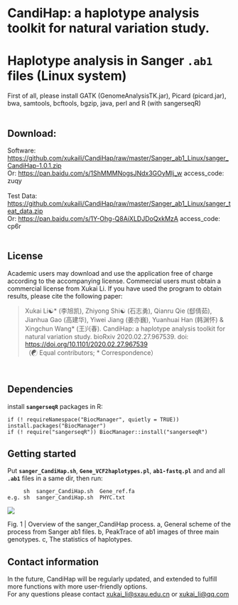 # CandiHap: a haplotype analysis toolkit for natural variation study.
# Haplotype analysis in Sanger __`.ab1`__ files (Linux system)
First of all, please install GATK (GenomeAnalysisTK.jar), Picard (picard.jar), bwa, samtools, bcftools, bgzip, java, perl and R (with sangerseqR)</br></br>

## Download:
Software: https://github.com/xukaili/CandiHap/raw/master/Sanger_ab1_Linux/sanger_CandiHap-1.0.1.zip</br>
      Or: https://pan.baidu.com/s/1ShMMMNogsJNdx3GOyMIj_w            access_code: zuqy</br></br>
Test Data: https://github.com/xukaili/CandiHap/raw/master/Sanger_ab1_Linux/sanger_teat_data.zip</br>
       Or: https://pan.baidu.com/s/1Y-Ohg-Q8AiXLDJDoQxkMzA           access_code: cp6r</br></br>

## License
Academic users may download and use the application free of charge according to the accompanying license. Commercial users must obtain a commercial license from Xukai Li. If you have used the program to obtain results, please cite the following paper:</br>

> Xukai Li☯* (李旭凯), Zhiyong Shi☯ (石志勇), Qianru Qie (郄倩茹), Jianhua Gao (高建华), Yiwei Jiang (姜亦巍), Yuanhuai Han (韩渊怀) & Xingchun Wang* (王兴春). CandiHap: a haplotype analysis toolkit for natural variation study. bioRxiv 2020.02.27.967539. doi: https://doi.org/10.1101/2020.02.27.967539</br>
> （☯ Equal contributors; * Correspondence）</br>
</br>

## Dependencies
install __`sangerseqR`__ packages in R:</br>
```
if (! requireNamespace("BiocManager", quietly = TRUE)) install.packages("BiocManager")
if (! require("sangerseqR")) BiocManager::install("sangerseqR")
```

## Getting started
Put __`sanger_CandiHap.sh`__, __`Gene_VCF2haplotypes.pl`__, __`ab1-fastq.pl`__ and and all __`.ab1`__ files in a same dir, then run:</br>
```
     sh  sanger_CandiHap.sh  Gene_ref.fa
e.g. sh  sanger_CandiHap.sh  PHYC.txt
```

<img src="https://github.com/xukaili/CandiHap/blob/master/Figures/Sanger_Figure.png">

Fig. 1 | Overview of the sanger_CandiHap process. a, General scheme of the process from Sanger ab1 files. b, PeakTrace of ab1 images of three main genotypes. c, The statistics of haplotypes. </br>

## Contact information
In the future, CandiHap will be regularly updated, and extended to fulfill more functions with more user-friendly options.</br>
For any questions please contact xukai_li@sxau.edu.cn or xukai_li@qq.com </br>
